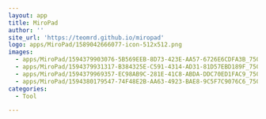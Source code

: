 ```yaml
---
layout: app
title: MiroPad
author: ''
site_url: 'https://teomrd.github.io/miropad'
logo: apps/MiroPad/1589042666077-icon-512x512.png
images:
  - apps/MiroPad/1594379903076-5B569EEB-8D73-423E-AA57-6726E6CDFA3B_750x1284.jpg
  - apps/MiroPad/1594379931317-B384325E-C591-4314-AD31-81D57EBD189F_750x1271.jpg
  - apps/MiroPad/1594379969357-EC98AB9C-281E-41C8-ABDA-DDC70ED1FAC9_750x1293.jpg
  - apps/MiroPad/1594380179547-74F48E2B-AA63-4923-BAE8-9C5F7C9076C6_750x1294.jpg
categories:
  - Tool

---
```


